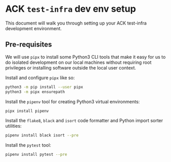 # ACK `test-infra` dev env setup

This document will walk you through setting up your ACK test-infra development
environment.

## Pre-requisites

We will use `pipx` to install some Python3 CLI tools that make it easy for us
to do isolated development on our local machines without requiring root
privileges or installing software outside the local user context.

Install and configure `pipx` like so:

```bash
python3 -m pip install --user pipx
python3 -m pipx ensurepath
```

Install the `pipenv` tool for creating Python3 virtual environments:

```bash
pipx install pipenv
```

Install the `flake8`, `black` and `isort` code formatter and Python import
sorter utilities:

```bash
pipenv install black isort --pre
```

Install the `pytest` tool:

```bash
pipenv install pytest --pre
```
